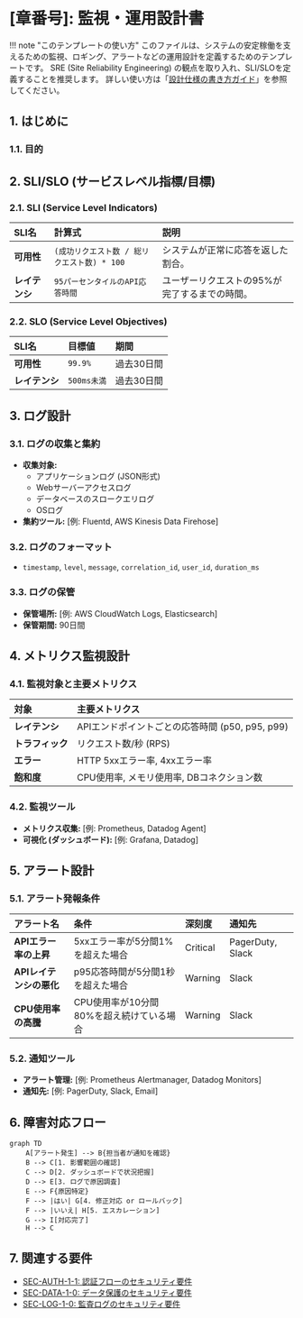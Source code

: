 # [章番号]: 監視・運用設計書

!!! note "このテンプレートの使い方"
このファイルは、システムの安定稼働を支えるための監視、ロギング、アラートなどの運用設計を定義するためのテンプレートです。
SRE (Site Reliability Engineering) の観点を取り入れ、SLI/SLOを定義することを推奨します。
詳しい使い方は「[設計仕様の書き方ガイド](ここにガイドへのパスを記述してください)」を参照してください。

## 1. はじめに

### 1.1. 目的

<!-- このドキュメントが定義する監視・運用設計の目的を記述します。（例: 障害の早期発見、迅速な原因特定、SLAの遵守など） -->

## 2. SLI/SLO (サービスレベル指標/目標)

<!-- ユーザー満足度を測るための重要な指標（SLI）と、その目標値（SLO）を定義します。 -->

### 2.1. SLI (Service Level Indicators)

| SLI名          | 計算式                                      | 説明                                          |
| :------------- | :------------------------------------------ | :-------------------------------------------- |
| **可用性**     | `(成功リクエスト数 / 総リクエスト数) * 100` | システムが正常に応答を返した割合。            |
| **レイテンシ** | `95パーセンタイルのAPI応答時間`             | ユーザーリクエストの95%が完了するまでの時間。 |

### 2.2. SLO (Service Level Objectives)

| SLI名          | 目標値      | 期間       |
| :------------- | :---------- | :--------- |
| **可用性**     | `99.9%`     | 過去30日間 |
| **レイテンシ** | `500ms未満` | 過去30日間 |

## 3. ログ設計

<!-- アプリケーションやインフラからどのようなログを収集し、どのように管理するかを設計します。 -->

### 3.1. ログの収集と集約

- **収集対象:**
  - アプリケーションログ (JSON形式)
  - Webサーバーアクセスログ
  - データベースのスロークエリログ
  - OSログ
- **集約ツール:** [例: Fluentd, AWS Kinesis Data Firehose]

### 3.2. ログのフォーマット

<!-- 構造化ログの主要なフィールドを定義します。 -->

- `timestamp`, `level`, `message`, `correlation_id`, `user_id`, `duration_ms`

### 3.3. ログの保管

- **保管場所:** [例: AWS CloudWatch Logs, Elasticsearch]
- **保管期間:** 90日間

## 4. メトリクス監視設計

<!-- システムの状態を定量的に把握するためのメトリクス（測定基準）を設計します。 -->

### 4.1. 監視対象と主要メトリクス

<!-- GoogleのSREが提唱する「4つのゴールデンシグナル」などを参考に、監視対象をリストアップします。 -->

| 対象             | 主要メトリクス                                  |
| :--------------- | :---------------------------------------------- |
| **レイテンシ**   | APIエンドポイントごとの応答時間 (p50, p95, p99) |
| **トラフィック** | リクエスト数/秒 (RPS)                           |
| **エラー**       | HTTP 5xxエラー率, 4xxエラー率                   |
| **飽和度**       | CPU使用率, メモリ使用率, DBコネクション数       |

### 4.2. 監視ツール

- **メトリクス収集:** [例: Prometheus, Datadog Agent]
- **可視化 (ダッシュボード):** [例: Grafana, Datadog]

## 5. アラート設計

<!-- 異常事態を検知し、運用担当者に通知するためのアラートを設計します。 -->

### 5.1. アラート発報条件

<!-- 「いつ」「何を」「どのレベルで」通知するかを定義します。 -->

| アラート名              | 条件                                     | 深刻度   | 通知先           |
| :---------------------- | :--------------------------------------- | :------- | :--------------- |
| **APIエラー率の上昇**   | 5xxエラー率が5分間1%を超えた場合         | Critical | PagerDuty, Slack |
| **APIレイテンシの悪化** | p95応答時間が5分間1秒を超えた場合        | Warning  | Slack            |
| **CPU使用率の高騰**     | CPU使用率が10分間80%を超え続けている場合 | Warning  | Slack            |

### 5.2. 通知ツール

- **アラート管理:** [例: Prometheus Alertmanager, Datadog Monitors]
- **通知先:** [例: PagerDuty, Slack, Email]

## 6. 障害対応フロー

<!-- アラート発生から問題解決までの基本的な対応手順を定義します。 -->

```mermaid
graph TD
    A[アラート発生] --> B{担当者が通知を確認}
    B --> C[1. 影響範囲の確認]
    C --> D[2. ダッシュボードで状況把握]
    D --> E[3. ログで原因調査]
    E --> F{原因特定}
    F --> |はい| G[4. 修正対応 or ロールバック]
    F --> |いいえ| H[5. エスカレーション]
    G --> I[対応完了]
    H --> C
```

## 7. 関連する要件

<!-- この設計の根拠となる要件IDへのリンクを記載します。 -->
<!-- 以下のリンクは例です。実際のファイルパスとセクションIDに更新してください。 -->

- [SEC-AUTH-1-1: 認証フローのセキュリティ要件](../01_システム仕様/03_セキュリティ要件.md#SEC-AUTH-1-1)
- [SEC-DATA-1-0: データ保護のセキュリティ要件](../01_システム仕様/03_セキュリティ要件.md#SEC-DATA-1-0)
- [SEC-LOG-1-0: 監査ログのセキュリティ要件](../01_システム仕様/03_セキュリティ要件.md#SEC-LOG-1-0)
